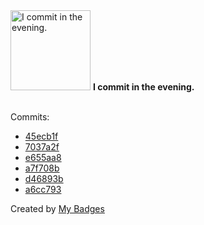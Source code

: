<img src="https://my-badges.github.io/my-badges/evening-commits.png" alt="I commit in the evening." title="I commit in the evening." width="128">
<strong>I commit in the evening.</strong>
<br><br>

Commits:

- <a href="https://github.com/Siddhant-K-code/github-contribution-tracker/commit/45ecb1f1d5ef10f9bdf1ef17495d09b85c747d33">45ecb1f</a>
- <a href="https://github.com/Siddhant-K-code/github-contribution-tracker/commit/7037a2fba4b8dd40686414cc9e7d35f231808b71">7037a2f</a>
- <a href="https://github.com/Siddhant-K-code/github-contribution-tracker/commit/e655aa8a1f271971f107a8697bfeb83585f236e9">e655aa8</a>
- <a href="https://github.com/Siddhant-K-code/github-contribution-tracker/commit/a7f708b674859c163beb4e2f6d4c803c0d851068">a7f708b</a>
- <a href="https://github.com/Siddhant-K-code/openfga/commit/d46893bc95b2423c3aa16e35cd56c6ed4006e475">d46893b</a>
- <a href="https://github.com/Siddhant-K-code/openfga.dev/commit/a6cc7933bbc8205c39b290abafdc2fc16c1d13d3">a6cc793</a>


Created by <a href="https://github.com/my-badges/my-badges">My Badges</a>